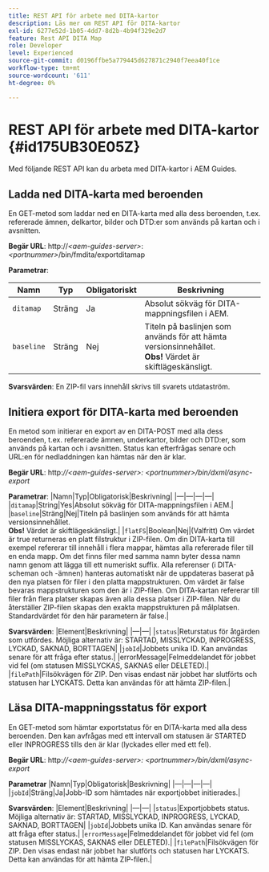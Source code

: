 ```yaml
---
title: REST API för arbete med DITA-kartor
description: Läs mer om REST API för DITA-kartor
exl-id: 6277e52d-1b05-4dd7-8d2b-4b94f329e2d7
feature: Rest API DITA Map
role: Developer
level: Experienced
source-git-commit: d0196ffbe5a779445d627871c2940f7eea40f1ce
workflow-type: tm+mt
source-wordcount: '611'
ht-degree: 0%

---
```


# REST API för arbete med DITA-kartor {#id175UB30E05Z}

Med följande REST API kan du arbeta med DITA-kartor i AEM Guides.

## Ladda ned DITA-karta med beroenden

En GET-metod som laddar ned en DITA-karta med alla dess beroenden, t.ex. refererade ämnen, delkartor, bilder och DTD:er som används på kartan och i avsnitten.

**Begär URL**:
http://*&lt;aem-guides-server\>*: *&lt;portnummer\>*/bin/fmdita/exportditamap

**Parametrar**:

| Namn | Typ | Obligatoriskt | Beskrivning |
|----|----|--------|-----------|
| `ditamap` | Sträng | Ja | Absolut sökväg för DITA-mappningsfilen i AEM. |
| `baseline` | Sträng | Nej | Titeln på baslinjen som används för att hämta versionsinnehållet. <br> **Obs!** Värdet är skiftlägeskänsligt. |

**Svarsvärden**:
En ZIP-fil vars innehåll skrivs till svarets utdataström.

## Initiera export för DITA-karta med beroenden

En metod som initierar en export av en DITA-POST med alla dess beroenden, t.ex. refererade ämnen, underkartor, bilder och DTD:er, som används på kartan och i avsnitten. Status kan efterfrågas senare och URL:en för nedladdningen kan hämtas när den är klar.

**Begär URL**:
http:*//&lt;aem-guides-server\>: &lt;portnummer\>/bin/dxml/async-export*

**Parametrar**:
|Namn|Typ|Obligatorisk|Beskrivning|
|—|—|—|—|
|`ditamap`|String|Yes|Absolut sökväg för DITA-mappningsfilen i AEM.|
|`baseline`|Sträng|Nej|Titeln på baslinjen som används för att hämta versionsinnehållet. <br> **Obs!** Värdet är skiftlägeskänsligt.|
|`flatFS`|Boolean|Nej|\(Valfritt\) Om värdet är true returneras en platt filstruktur i ZIP-filen. Om din DITA-karta till exempel refererar till innehåll i flera mappar, hämtas alla refererade filer till en enda mapp. Om det finns filer med samma namn byter dessa namn namn genom att lägga till ett numeriskt suffix. Alla referenser \(i DITA-scheman och -ämnen\) hanteras automatiskt när de uppdateras baserat på den nya platsen för filer i den platta mappstrukturen. Om värdet är false bevaras mappstrukturen som den är i ZIP-filen. Om DITA-kartan refererar till filer från flera platser skapas även alla dessa platser i ZIP-filen. När du återställer ZIP-filen skapas den exakta mappstrukturen på målplatsen. <br> Standardvärdet för den här parametern är false.|

**Svarsvärden**:
|Element|Beskrivning|
|—|—|
|`status`|Returstatus för åtgärden som utfördes. Möjliga alternativ är: STARTAD, MISSLYCKAD, INPROGRESS, LYCKAD, SAKNAD, BORTTAGEN|
|`jobId`|Jobbets unika ID. Kan användas senare för att fråga efter status.|
|errorMessage|Felmeddelandet för jobbet vid fel \(om statusen MISSLYCKAS, SAKNAS eller DELETED\).|
|`filePath`|Filsökvägen för ZIP. Den visas endast när jobbet har slutförts och statusen har LYCKATS. Detta kan användas för att hämta ZIP-filen.|

## Läsa DITA-mappningsstatus för export

En GET-metod som hämtar exportstatus för en DITA-karta med alla dess beroenden. Den kan avfrågas med ett intervall om statusen är STARTED eller INPROGRESS tills den är klar \(lyckades eller med ett fel\).

**Begär URL**:
http:*//&lt;aem-guides-server\>: &lt;portnummer\>/bin/dxml/async-export*

**Parametrar**
|Namn|Typ|Obligatorisk|Beskrivning|
|—|—|—|—|
|`jobId`|Sträng|Ja|Jobb-ID som hämtades när exportjobbet initierades.|

**Svarsvärden**:
|Element|Beskrivning|
|—|—|
|`status`|Exportjobbets status. Möjliga alternativ är: STARTAD, MISSLYCKAD, INPROGRESS, LYCKAD, SAKNAD, BORTTAGEN|
|`jobId`|Jobbets unika ID. Kan användas senare för att fråga efter status.|
|`errorMessage`|Felmeddelandet för jobbet vid fel \(om statusen MISSLYCKAS, SAKNAS eller DELETED\).|
|`filePath`|Filsökvägen för ZIP. Den visas endast när jobbet har slutförts och statusen har LYCKATS. Detta kan användas för att hämta ZIP-filen.|
